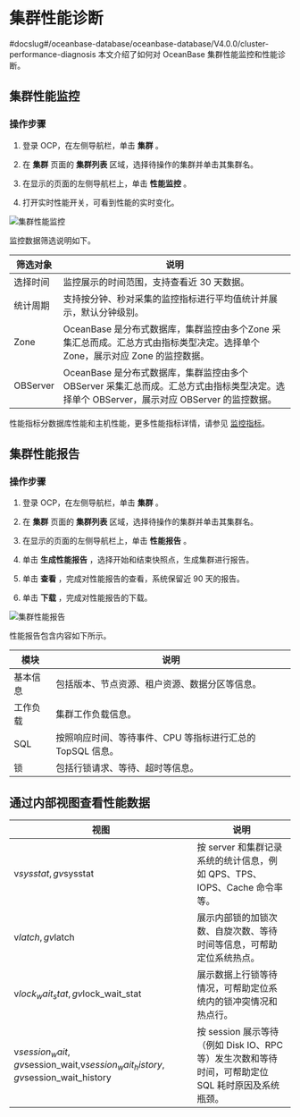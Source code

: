 集群性能诊断 
===========================
#docslug#/oceanbase-database/oceanbase-database/V4.0.0/cluster-performance-diagnosis
本文介绍了如何对 OceanBase 集群性能监控和性能诊断。

集群性能监控 
---------------------------

### 操作步骤 

1. 登录 OCP，在左侧导航栏，单击 **集群** 。

   

2. 在 **集群** 页面的 **集群列表** 区域，选择待操作的集群并单击其集群名。

   

3. 在显示的页面的左侧导航栏上，单击 **性能监控** 。

   

4. 打开实时性能开关，可看到性能的实时变化。

   




![集群性能监控](https://help-static-aliyun-doc.aliyuncs.com/assets/img/zh-CN/1329721461/p347138.png)

监控数据筛选说明如下。


|   筛选对象   |                                           说明                                            |
|----------|-----------------------------------------------------------------------------------------|
| 选择时间     | 监控展示的时间范围，支持查看近 30 天数据。                                                                 |
| 统计周期     | 支持按分钟、秒对采集的监控指标进行平均值统计并展示，默认分钟级别。                                                       |
| Zone     | OceanBase 是分布式数据库，集群监控由多个Zone 采集汇总而成。汇总方式由指标类型决定。选择单个 Zone，展示对应 Zone 的监控数据。             |
| OBServer | OceanBase 是分布式数据库，集群监控由多个OBServer 采集汇总而成。汇总方式由指标类型决定。选择单个 OBServer，展示对应 OBServer 的监控数据。 |



性能指标分数据库性能和主机性能，更多性能指标详情，请参见 [监控指标](https://www.oceanbase.com/docs/oceanbase-cloud-platform/oceanbase-cloud-platform/V3.1.2/pmt1bh)。

集群性能报告 
---------------------------

### 操作步骤 

1. 登录 OCP，在左侧导航栏，单击 **集群** 。

   

2. 在 **集群** 页面的 **集群列表** 区域，选择待操作的集群并单击其集群名。

   

3. 在显示的页面的左侧导航栏上，单击 **性能报告** 。

   

4. 单击 **生成性能报告** ，选择开始和结束快照点，生成集群进行报告。

   

5. 单击 **查看** ，完成对性能报告的查看，系统保留近 90 天的报告。

   

6. 单击 **下载** ，完成对性能报告的下载。

   




![集群性能报告](https://help-static-aliyun-doc.aliyuncs.com/assets/img/zh-CN/1329721461/p347156.png)

性能报告包含内容如下所示。


|  模块  |                 说明                  |
|------|-------------------------------------|
| 基本信息 | 包括版本、节点资源、租户资源、数据分区等信息。             |
| 工作负载 | 集群工作负载信息。                           |
| SQL  | 按照响应时间、等待事件、CPU 等指标进行汇总的 TopSQL 信息。 |
| 锁    | 包括行锁请求、等待、超时等信息。                    |



通过内部视图查看性能数据 
---------------------------------



|                                      视图                                       |                               说明                               |
|-------------------------------------------------------------------------------|----------------------------------------------------------------|
| v$sysstat,gv$sysstat                                                          | 按 server 和集群记录系统的统计信息，例如 QPS、TPS、IOPS、Cache 命令率等。              |
| v$latch,gv$latch                                                              | 展示内部锁的加锁次数、自旋次数、等待时间等信息，可帮助定位系统热点。                             |
| v$lock_wait_stat,gv$lock_wait_stat                                            | 展示数据上行锁等待情况，可帮助定位系统内的锁冲突情况和热点行。                                |
| v$session_wait,gv$session_wait,v$session_wait_history,gv$session_wait_history | 按 session 展示等待（例如 Disk IO、RPC 等）发生次数和等待时间，可帮助定位 SQL 耗时原因及系统瓶颈。 |



